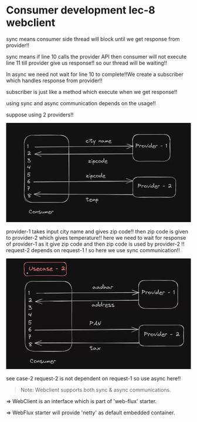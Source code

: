 # Consumer development lec-8 webclient 

sync means consumer side thread will block until we get response from provider!!

sync means if line 10 calls the provider API then consumer will not execute line 11 till provider give us response!! so our thread will be waiting!!


In async we need not wait for line 10 to complete!!We create a subscriber  which handles response from provider!!

subscriber is just like a method which execute when we get response!!

using sync and async communication depends on the usage!!

suppose using 2 providers!!

![alt text](image.png)


provider-1 takes input city name and gives zip code!! then zip code is given to provider-2 which gives temperature!! here we need to wait for response of provider-1 as it give zip code and then zip code is used by provider-2 !! request-2 depends on request-1 ! so here we use sync communication!!


![alt text](image-1.png)

see case-2 request-2 is not dependent on request-1 so use async here!!


>Note: Webclient supports both sync & async communications.


=> WebClient is an interface which is part of 'web-flux' starter.

=> WebFlux starter will provide 'netty' as default embedded container.













